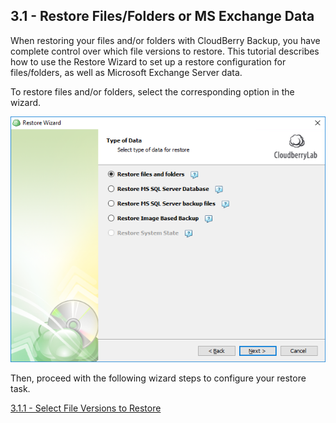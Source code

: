 ## 3.1 - Restore Files/Folders or MS Exchange Data

When restoring your files and/or folders with CloudBerry Backup, you have complete control over which file versions to restore. This tutorial describes how to use the Restore Wizard to set up a restore configuration for files/folders, as well as Microsoft Exchange Server data.

To restore files and/or folders, select the corresponding option in the wizard.

![](/assets/restore-files-and-folders.png)

Then, proceed with the following wizard steps to configure your restore task.

[3.1.1 - Select File Versions to Restore](/chapter1/step-3-choose-data-to-restore/31-restore-filesfolders-or-ms-exchange-data/311-select-file-versions-to-restore.md)

